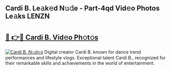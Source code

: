 ## Cardi B. Le𝚊k𝚎d N𝚞𝚍e - Part-4qd Vid𝚎o Photos Le𝚊ks LENZN

# <h2><a href="http://fbf0at.evod.top/?m=Cardi+B.">🔗 👉🔴 Cardi B. Vid𝚎o Ph𝚘t𝚘s</a></h2>

[![Cardi B. N𝚞d𝚎s](https://i.imgur.com/8V9OHl7.gif)](http://fbf0at.evod.top/?m=Cardi+B.)
Digital creator Cardi B. known for dance trend performances and lifestyle vlogs. Exceptional talent Cardi B., recognized for their remarkable skills and achievements in the world of entertainment. 
